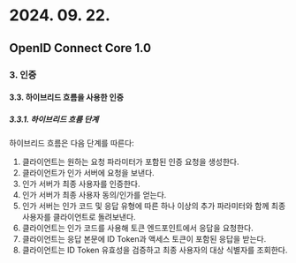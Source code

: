 # 2024. 09. 22.

## OpenID Connect Core 1.0

### 3. 인증

#### 3.3. 하이브리드 흐름을 사용한 인증

##### 3.3.1. 하이브리드 흐름 단계

하이브리드 흐름은 다음 단계를 따른다:

1. 클라이언트는 원하는 요청 파라미터가 포함된 인증 요청을 생성한다.
2. 클라이언트가 인가 서버에 요청을 보낸다.
3. 인가 서버가 최종 사용자를 인증한다.
4. 인가 서버가 최종 사용자 동의/인가를 얻는다.
5. 인가 서버는 인가 코드 및 응답 유형에 따른 하나 이상의 추가 파라미터와 함께 최종 사용자를 클라이언트로 돌려보낸다.
6. 클라이언트는 인가 코드를 사용해 토큰 엔드포인트에서 응답을 요청한다.
7. 클라이언트는 응답 본문에 ID Token과 액세스 토큰이 포함된 응답을 받는다.
8. 클라이언트는 ID Token 유효성을 검증하고 최종 사용자의 대상 식별자를 조회한다.

